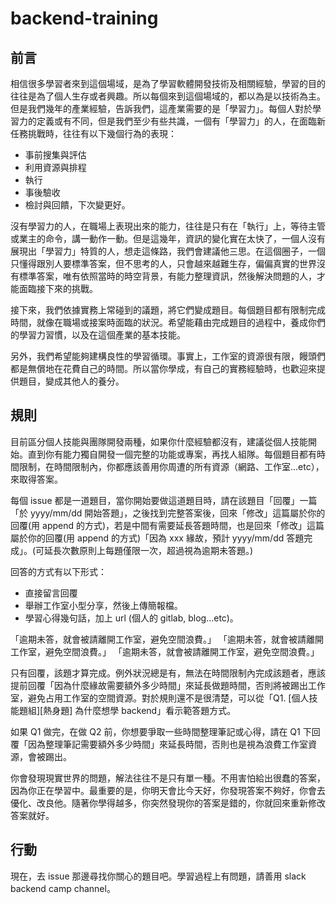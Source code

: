 # backend-training

## 前言

相信很多學習者來到這個場域，是為了學習軟體開發技術及相關經驗，學習的目的往往是為了個人生存或者興趣。所以每個來到這個場域的，都以為是以技術為主。但是我們幾年的產業經驗，告訴我們，這產業需要的是「學習力」。每個人對於學習力的定義或有不同，但是我們至少有些共識，一個有「學習力」的人，在面臨新任務挑戰時，往往有以下幾個行為的表現：

* 事前搜集與評估
* 利用資源與排程
* 執行
* 事後驗收
* 檢討與回饋，下次變更好。

沒有學習力的人，在職場上表現出來的能力，往往是只有在「執行」上，等待主管或業主的命令，講一動作一動。但是這幾年，資訊的變化實在太快了，一個人沒有展現出「學習力」特質的人，想走這條路，我們會建議他三思。在這個圈子，一個只懂得跟別人要標準答案，但不思考的人，只會越來越難生存，偏偏真實的世界沒有標準答案，唯有依照當時的時空背景，有能力整理資訊，然後解決問題的人，才能面臨接下來的挑戰。

接下來，我們依據實務上常碰到的議題，將它們變成題目。每個題目都有限制完成時間，就像在職場或接案時面臨的狀況。希望能藉由完成題目的過程中，養成你們的學習力習慣，以及在這個產業的基本技能。

另外，我們希望能夠建構良性的學習循環。事實上，工作室的資源很有限，饅頭們都是無償地在花費自己的時間。所以當你學成，有自己的實務經驗時，也歡迎來提供題目，變成其他人的養分。


## 規則

目前區分個人技能與團隊開發兩種，如果你什麼經驗都沒有，建議從個人技能開始。直到你有能力獨自開發一個完整的功能或專案，再找人組隊。每個題目都有時間限制，在時間限制內，你都應該善用你周遭的所有資源（網路、工作室...etc），來取得答案。

每個 issue 都是一道題目，當你開始要做這道題目時，請在該題目「回覆」一篇「於 yyyy/mm/dd 開始答題」，之後找到完整答案後，回來「修改」這篇屬於你的回覆(用 append 的方式)，若是中間有需要延長答題時間，也是回來「修改」這篇屬於你的回覆(用 append 的方式)「因為 xxx 緣故，預計 yyyy/mm/dd 答題完成」。(可延長次數原則上每題僅限一次，超過視為逾期未答題。)

回答的方式有以下形式：

* 直接留言回覆
* 舉辦工作室小型分享，然後上傳簡報檔。
* 學習心得幾句話，加上 url (個人的 gitlab, blog...etc)。

「逾期未答，就會被請離開工作室，避免空間浪費。」
「逾期未答，就會被請離開工作室，避免空間浪費。」
「逾期未答，就會被請離開工作室，避免空間浪費。」

只有回覆，該題才算完成。例外狀況總是有，無法在時間限制內完成該題者，應該提前回覆「因為什麼緣故需要額外多少時間」來延長做題時間，否則將被踢出工作室，避免占用工作室的空間資源。對於規則還不是很清楚，可以從「Q1. [個人技能題組][熱身題] 為什麼想學 backend」看示範答題方式。

如果 Q1 做完，在做 Q2  前，你想要爭取一些時間整理筆記或心得，請在 Q1 下回覆「因為整理筆記需要額外多少時間」來延長時間，否則也是視為浪費工作室資源，會被踢出。

你會發現現實世界的問題，解法往往不是只有單一種。不用害怕給出很蠢的答案，因為你正在學習中。最重要的是，你明天會比今天好，你發現答案不夠好，你會去優化、改良他。隨著你學得越多，你突然發現你的答案是錯的，你就回來重新修改答案就好。


## 行動

現在，去 issue 那邊尋找你關心的題目吧。學習過程上有問題，請善用 slack backend camp channel。

